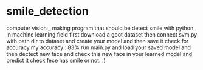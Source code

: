 # smile_detection
computer vision _ making program that should be detect smile with python in machine learning field
first download a goot dataset
then connect svm.py with path dir to dataset and create your model and then save it 
check for accuracy 
my accuracy : 83%
run main.py and load your saved model and then dectect new face and check this new face in your learned model and predict it check fece has smile or not. :)
